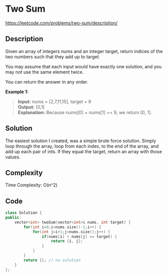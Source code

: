 # Two Sum
<https://leetcode.com/problems/two-sum/description/>

## Description
Given an array of integers nums and an integer target, return indices of the two numbers such that they add up to target.

You may assume that each input would have exactly one solution, and you may not use the same element twice.

You can return the answer in any order.

**Example 1:**

>**Input:** nums = [2,7,11,15], target = 9  
**Output:** [0,1]  
**Explanation:** Because nums[0] + nums[1] == 9, we return [0, 1].

## Solution
The easiest solution I created, was a simple brute force solution. Simply loop through the array, loop from each index, to the end of the array, and add up each pair of ints. If they equal the target, return an array with those values.

## Complexity
Time Complexity: O(n^2)

## Code
```c++
class Solution {
public:
    vector<int> twoSum(vector<int>& nums, int target) {
        for(int i=0;i<nums.size()-1;i++) {
            for(int j=i+1;j<nums.size();j++) {
                if(nums[i] + nums[j] == target) {
                    return {i, j};
                }
            }
        }
        return {}; // no solution
    }
};